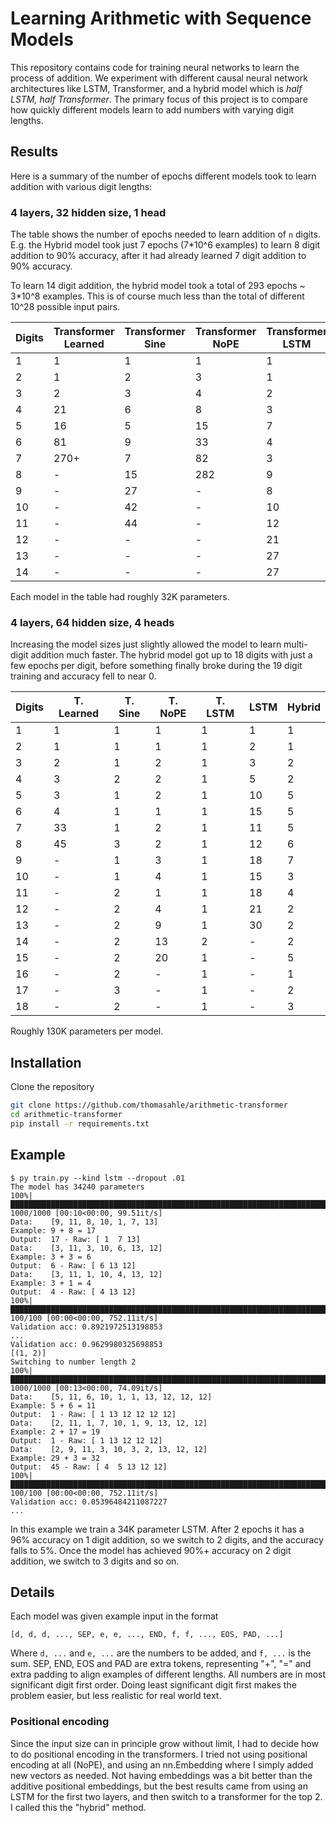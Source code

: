 # Learning Arithmetic with Sequence Models
This repository contains code for training neural networks to learn the process of addition.
We experiment with different causal neural network architectures like LSTM, Transformer, and a hybrid model which is *half LSTM, half Transformer*.
The primary focus of this project is to compare how quickly different models learn to add numbers with varying digit lengths.

## Results
Here is a summary of the number of epochs different models took to learn addition with various digit lengths:

### 4 layers, 32 hidden size, 1 head
The table shows the number of epochs needed to learn addition of `n` digits.
E.g. the Hybrid model took just 7 epochs (7*10^6 examples) to learn 8 digit addition to 90% accuracy, after it had already learned 7 digit addition to 90% accuracy.

To learn 14 digit addition, the hybrid model took a total of 293 epochs ~ 3*10^8 examples.
This is of course much less than the total of different 10^28 possible input pairs.

|Digits| Transformer Learned | Transformer Sine | Transformer NoPE | Transformer LSTM | LSTM | Hybrid |
| --- | --- | --- | --- | --- | --- | --- |
| 1 | 1 | 1 | 1 | 1 | 1 | 1 |
| 2 | 1 | 2 | 3 | 1 | 2 | 2 |
| 3 | 2 | 3 | 4 | 2 | 7 | 3 |
| 4 | 21 | 6 | 8 | 3 | 11 | 5 |
| 5 | 16 | 5 | 15 | 7 | 24 | 8 |
| 6 | 81 | 9 | 33 | 4 | 59 | 9 |
| 7 | 270+ | 7 | 82 | 3 | 52 | 8 |
| 8 | - | 15 | 282 | 9 | - | 7 |
| 9 | - | 27 | - | 8 | - | 11 |
| 10 | - | 42 | - | 10 | - | 20 |
| 11 | - | 44 | - | 12 | - | 33 |
| 12 | - | - | - | 21 | - | 34 |
| 13 | - | - | - | 27 | - | 48 |
| 14 | - | - | - | 27 | - | 103 |

Each model in the table had roughly 32K parameters.


### 4 layers, 64 hidden size, 4 heads

Increasing the model sizes just slightly allowed the model to learn multi-digit addition much faster.
The hybrid model got up to 18 digits with just a few epochs per digit, before something finally broke during the 19 digit training and accuracy fell to near 0.

|Digits| T. Learned | T. Sine | T. NoPE | T. LSTM | LSTM | Hybrid |
| --- | --- | --- | --- | --- | --- | --- |
| 1 | 1 | 1 | 1 | 1 | 1 | 1 |
| 2 | 1 | 1 | 1 | 1 | 2 | 1 |
| 3 | 2 | 1 | 2 | 1 | 3 | 2 |
| 4 | 3 | 2 | 2 | 1 | 5 | 2 |
| 5 | 3 | 1 | 2 | 1 | 10 | 5 |
| 6 | 4 | 1 | 1 | 1 | 15 | 5 |
| 7 | 33 | 1 | 2 | 1 | 11 | 5 |
| 8 | 45 | 3 | 2 | 1 | 12 | 6 |
| 9 | - | 1 | 3 | 1 | 18 | 7 |
| 10 | - | 1 | 4 | 1 | 15 | 3 |
| 11 | - | 2 | 1 | 1 | 18 | 4 |
| 12 | - | 2 | 4 | 1 | 21 | 2 |
| 13 | - | 2 | 9 | 1 | 30 | 2 |
| 14 | - | 2 | 13 | 2 | - | 2 |
| 15 | - | 2 | 20 | 1 | - | 5 |
| 16 | - | 2 | - | 1 | - | 1 |
| 17 | - | 3 | - | 1 | - | 2 |
| 18 | - | 2 | - | 1 | - | 3 |


Roughly 130K parameters per model.

## Installation
Clone the repository

```bash
git clone https://github.com/thomasahle/arithmetic-transformer
cd arithmetic-transformer
pip install -r requirements.txt
```

## Example

```
$ py train.py --kind lstm --dropout .01
The model has 34240 parameters
100%|███████████████████████████████████████████████████████████████████████████████████████████| 1000/1000 [00:10<00:00, 99.51it/s]
Data:    [9, 11, 8, 10, 1, 7, 13]
Example: 9 + 8 = 17
Output:  17 - Raw: [ 1  7 13]
Data:    [3, 11, 3, 10, 6, 13, 12]
Example: 3 + 3 = 6
Output:  6 - Raw: [ 6 13 12]
Data:    [3, 11, 1, 10, 4, 13, 12]
Example: 3 + 1 = 4
Output:  4 - Raw: [ 4 13 12]
100%|████████████████████████████████████████████████████████████████████████████████████████████| 100/100 [00:00<00:00, 752.11it/s]
Validation acc: 0.8921972513198853
...
Validation acc: 0.9629980325698853
[(1, 2)]
Switching to number length 2
100%|███████████████████████████████████████████████████████████████████████████████████████████| 1000/1000 [00:13<00:00, 74.09it/s]
Data:    [5, 11, 6, 10, 1, 1, 13, 12, 12, 12]
Example: 5 + 6 = 11
Output:  1 - Raw: [ 1 13 12 12 12 12]
Data:    [2, 11, 1, 7, 10, 1, 9, 13, 12, 12]
Example: 2 + 17 = 19
Output:  1 - Raw: [ 1 13 12 12 12]
Data:    [2, 9, 11, 3, 10, 3, 2, 13, 12, 12]
Example: 29 + 3 = 32
Output:  45 - Raw: [ 4  5 13 12 12]
100%|████████████████████████████████████████████████████████████████████████████████████████████| 100/100 [00:00<00:00, 752.11it/s]
Validation acc: 0.05396484211087227
...
```

In this example we train a 34K parameter LSTM.
After 2 epochs it has a 96% accuracy on 1 digit addition, so we switch to 2 digits, and the accuracy falls to 5%.
Once the model has achieved 90%+ accuracy on 2 digit addition, we switch to 3 digits and so on.

## Details

Each model was given example input in the format
```
[d, d, d, ..., SEP, e, e, ..., END, f, f, ..., EOS, PAD, ...]
```
Where `d, ...` and `e, ...` are the numbers to be added, and `f, ...` is the sum.
SEP, END, EOS and PAD are extra tokens, representing "+", "=" and extra padding to align examples of different lengths.
All numbers are in most significant digit first order.
Doing least significant digit first makes the problem easier, but less realistic for real world text.

### Positional encoding

Since the input size can in principle grow without limit, I had to decide how to do positional encoding in the transformers.
I tried not using positional encoding at all (NoPE), and using an nn.Embedding where I simply added new vectors as needed.
Not having embeddings was a bit better than the additive positional embeddings, but the best results came from using an LSTM for the first two layers, and then switch to a transformer for the top 2. I called this the "hybrid" method.

